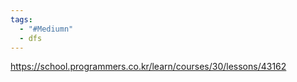```yaml
---
tags:
  - "#Mediumn"
  - dfs
---
```


https://school.programmers.co.kr/learn/courses/30/lessons/43162

